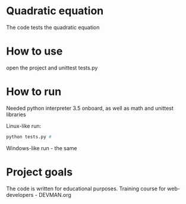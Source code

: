 # Quadratic equation
The code tests the quadratic equation 

# How to use

open the project and unittest tests.py
# How to run

Needed python interpreter 3.5 onboard, as well as math and unittest libraries

Linux-like run:

```bash
python tests.py # 
```

Windows-like run - the same

# Project goals

The code is written for educational purposes. Training course for web-developers - DEVMAN.org